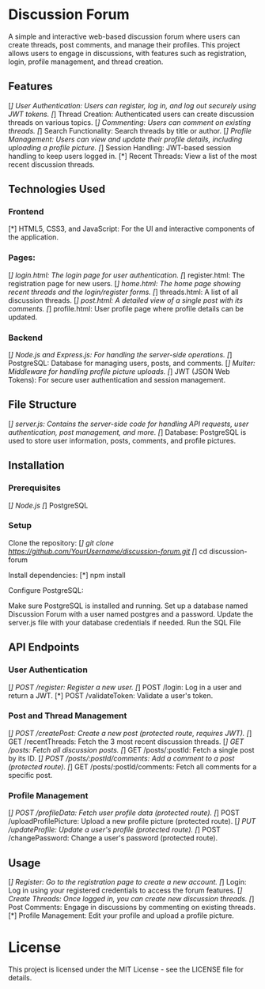 # Discussion Forum
A simple and interactive web-based discussion forum where users can create threads, post comments, and manage their profiles. This project allows users to engage in discussions, with features such as registration, login, profile management, and thread creation.

## Features
[*] User Authentication: Users can register, log in, and log out securely using JWT tokens.
[*] Thread Creation: Authenticated users can create discussion threads on various topics.
[*] Commenting: Users can comment on existing threads.
[*] Search Functionality: Search threads by title or author.
[*] Profile Management: Users can view and update their profile details, including uploading a profile picture.
[*] Session Handling: JWT-based session handling to keep users logged in.
[*] Recent Threads: View a list of the most recent discussion threads.

## Technologies Used

### Frontend
[*] HTML5, CSS3, and JavaScript: For the UI and interactive components of the application.

### Pages:
[*] login.html: The login page for user authentication.
[*] register.html: The registration page for new users.
[*] home.html: The home page showing recent threads and the login/register forms.
[*] threads.html: A list of all discussion threads.
[*] post.html: A detailed view of a single post with its comments.
[*] profile.html: User profile page where profile details can be updated.

### Backend
[*] Node.js and Express.js: For handling the server-side operations.
[*] PostgreSQL: Database for managing users, posts, and comments.
[*] Multer: Middleware for handling profile picture uploads.
[*] JWT (JSON Web Tokens): For secure user authentication and session management.

## File Structure
[*] server.js: Contains the server-side code for handling API requests, user authentication, post management, and more.
[*] Database: PostgreSQL is used to store user information, posts, comments, and profile pictures.

## Installation

### Prerequisites
[*] Node.js
[*] PostgreSQL

### Setup
Clone the repository:
[*] git clone https://github.com/YourUsername/discussion-forum.git
[*] cd discussion-forum

Install dependencies:
[*] npm install

Configure PostgreSQL:

Make sure PostgreSQL is installed and running.
Set up a database named Discussion Forum with a user named postgres and a password.
Update the server.js file with your database credentials if needed.
Run the SQL File

## API Endpoints

### User Authentication

[*] POST /register: Register a new user.
[*] POST /login: Log in a user and return a JWT.
[*] POST /validateToken: Validate a user's token.

### Post and Thread Management
[*] POST /createPost: Create a new post (protected route, requires JWT).
[*] GET /recentThreads: Fetch the 3 most recent discussion threads.
[*] GET /posts: Fetch all discussion posts.
[*] GET /posts/:postId: Fetch a single post by its ID.
[*] POST /posts/:postId/comments: Add a comment to a post (protected route).
[*] GET /posts/:postId/comments: Fetch all comments for a specific post.

### Profile Management
[*] POST /profileData: Fetch user profile data (protected route).
[*] POST /uploadProfilePicture: Upload a new profile picture (protected route).
[*] PUT /updateProfile: Update a user's profile (protected route).
[*] POST /changePassword: Change a user's password (protected route).

## Usage
[*] Register: Go to the registration page to create a new account.
[*] Login: Log in using your registered credentials to access the forum features.
[*] Create Threads: Once logged in, you can create new discussion threads.
[*] Post Comments: Engage in discussions by commenting on existing threads.
[*] Profile Management: Edit your profile and upload a profile picture.

# License
This project is licensed under the MIT License - see the LICENSE file for details.